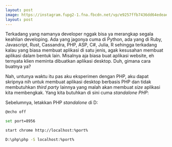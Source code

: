 ```yaml
---
layout: post
image: https://instagram.fupg2-1.fna.fbcdn.net/vp/e9257ffb7436dd64edeaea296d5d0adb/5CFE7AA1/t51.2885-15/e35/51376779_2241677909427603_758978404426962432_n.jpg?_nc_ht=instagram.fupg2-1.fna.fbcdn.net&_nc_cat=103
layout: post
---
```


Terkadang yang namanya developer nggak bisa ya merangkap segala keahlian developing. Ada yang jagonya cuma di Python, ada yang di Ruby, Javascript, Rust, Cassandra, PHP, ASP, C#, Julia, R sehingga terkadang kalau yang biasa membuat aplikasi di satu jenis, agak kesusahan membuat aplikasi dalam bentuk lain. Misalnya aja biasa buat aplikasi website, eh ternyata klien meminta dibuatkan aplikasi desktop. Duh, gimana cara buatnya ya?

Nah, untunya waktu itu pas aku eksperimen dengan PHP, aku dapat skripnya nih untuk membuat aplikasi desktop berbasis PHP dan tidak membutuhkan _third party_ lainnya yang malah akan membuat _size_ aplikasi kita membengkak. Yang kita butuhkan di sini cuma _standalone PHP_:

Sebelumnya, letakkan PHP _standalone_ di D:

```bash
@echo off

set port=8956

start chrome http://localhost:%port%

D:\php\php -S localhost:%port%
```